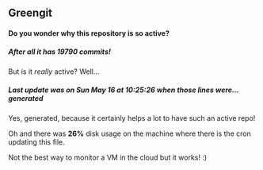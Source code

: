 ## Greengit

#### Do you wonder why this repository is so active?

##### After all it has 19790 commits!

But is it *really* active? Well...

##### Last update was on Sun May 16 at 10:25:26 when those lines were... generated

Yes, generated, because it certainly helps a lot to have such an active repo!

Oh and there was **26%** disk usage on the machine
where there is the cron updating this file.

Not the best way to monitor a VM in the cloud but it works! :)
